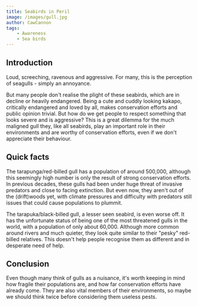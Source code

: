 ```yaml
---
title: Seabirds in Peril
image: /images/gull.jpg
author: CawCannon
tags:
    - Awareness
    - Sea birds
---
```


## Introduction

Loud, screeching, ravenous and aggressive. For many, this is the perception of seagulls - simply an annoyance.

But many people don't realise the plight of these seabirds, which are in decline or heavily endangered. Being a cute and cuddly looking kakapo, critically endangered and loved by all, makes conservation efforts and public opinion trivial. But how do we get people to respect something that looks severe and is aggressive? This is a great dilemma for the much maligned gull they, like all seabirds, play an important role in their environments and are worthy of conservation efforts, even if we don't appreciate their behaviour.

## Quick facts

The tarapunga/red-billed gull has a population of around 500,000, although this seemingly high number is only the result of strong conservation efforts. In previous decades, these gulls had been under huge threat of invasive predators and close to facing extinction. But even now, they aren't out of the (drift)woods yet, with climate pressures and difficulty with predators still issues that could cause populations to plummit. 

The tarapuka/black-billed gull, a lesser seen seabird, is even worse off. It has the unfortunate status of being one of the most threatened gulls in the world, with a population of only about 60,000. Although more common around rivers and much quieter, they look quite similar to their "pesky" red-billed relatives. This doesn't help people recognise them as different and in desperate need of help.

## Conclusion

Even though many think of gulls as a nuisance, it's worth keeping in mind how fragile their populations are, and how far conservation efforts have already come. They are also vital members of their environments, so maybe we should think twice before considering them useless pests. 
